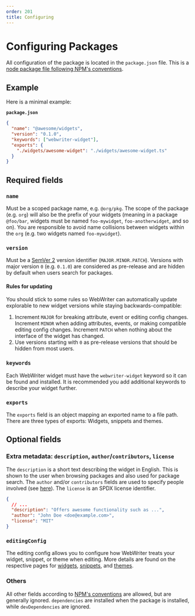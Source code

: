 ```yaml
---
order: 201
title: Configuring
---
```


# Configuring Packages
All configuration of the package is located in the `package.json` file. This is a [node package file following NPM's conventions](https://docs.npmjs.com/cli/v10/configuring-npm/package-json).

## Example
Here is a minimal example:

**`package.json`**
```json
{
  "name": "@awesome/widgets",
  "version": "0.1.0",
  "keywords": ["webwriter-widget"],
  "exports": {
    "./widgets/awesome-widget": "./widgets/awesome-widget.ts"
  }
}
```

## Required fields

### `name`
Must be a scoped package name, e.g. `@org/pkg`. The scope of the package (e.g. `org`) will also be the prefix of your widgets (meaning in a package `@foo/bar`, widgets must be named `foo-mywidget`, `foo-anotherwidget`, and so on). You are responsible to avoid name collisions between widgets within the `org` (e.g. two widgets named `foo-mywidget`).

### `version`
Must be a [SemVer 2](https://semver.org) version identifier (`MAJOR.MINOR.PATCH`). Versions with major version `0` (e.g. `0.1.0`) are considered as pre-release and are hidden by default when users search for packages. 

#### Rules for updating
You should stick to some rules so WebWriter can automatically update explorable to new widget versions while staying backwards-compatible:
1. Increment `MAJOR` for breaking attribute, event or editing config changes. Increment `MINOR` when adding attributes, events, or making compatible editing config changes. Increment `PATCH` when nothing about the interface of the widget has changed.
2. Use versions starting with `0` as pre-release versions that should be hidden from most users.

### `keywords`
Each WebWriter widget must have the `webwriter-widget` keyword so it can be found and installed. It is recommended you add additional keywords to describe your widget further.

### `exports`
The `exports` field is an object mapping an exported name to a file path. There are three types of exports: Widgets, snippets and themes. 

## Optional fields

### Extra metadata: `description`, `author`/`contributors`, `license`
The `description` is a short text describing the widget in English. This is shown to the user when browsing packages and also used for package search. The `author` and/or `contributors` fields are used to specify people involved (see [here](https://docs.npmjs.com/cli/v10/configuring-npm/package-json#people-fields-author-contributors)). The `license` is an SPDX license identifier.
```json
{
  // ...
  "description": "Offers awesome functionality such as ...",
  "author": "John Doe <doe@example.com>",
  "license": "MIT"
}
```

### `editingConfig`
The editing config allows you to configure how WebWriter treats your widget, snippet, or theme when editing. More details are found on the respective pages for [widgets](../widgets/configuring), [snippets](../snippets/configuring), and [themes](../themes/configuring).

### Others
All other fields according to [NPM's conventions](https://docs.npmjs.com/cli/v10/configuring-npm/package-json) are allowed, but are generally ignored. `dependencies` are installed when the package is installed, while `devDependencies` are ignored.